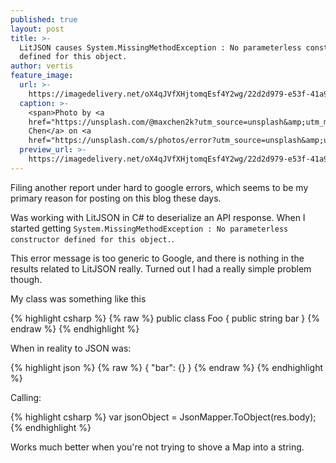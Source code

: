```yaml
---
published: true
layout: post
title: >-
  LitJSON causes System.MissingMethodException : No parameterless constructor
  defined for this object.
author: vertis
feature_image:
  url: >-
    https://imagedelivery.net/oX4qJVfXHjtomqEsf4Y2wg/22d2d979-e53f-41a9-267a-bea36fbfd100/w=800
  caption: >-
    <span>Photo by <a
    href="https://unsplash.com/@maxchen2k?utm_source=unsplash&amp;utm_medium=referral&amp;utm_content=creditCopyText">Max
    Chen</a> on <a
    href="https://unsplash.com/s/photos/error?utm_source=unsplash&amp;utm_medium=referral&amp;utm_content=creditCopyText">Unsplash</a></span>
  preview_url: >-
    https://imagedelivery.net/oX4qJVfXHjtomqEsf4Y2wg/22d2d979-e53f-41a9-267a-bea36fbfd100/w=450
---
```


Filing another report under hard to google errors, which seems to be my primary reason for posting on this blog these days.

Was working with LitJSON in C# to deserialize an API response. When I started getting `System.MissingMethodException : No parameterless constructor defined for this object.`.

This error message is too generic to Google, and there is nothing in the results related to LitJSON really. Turned out I had a really simple problem though.

My class was something like this

{% highlight csharp %}
{% raw %} 
public class Foo {
  public string bar
}
{% endraw %} 
{% endhighlight %}

When in reality to JSON was:

{% highlight json %}
{% raw %} 
{
  "bar": {}
}
{% endraw %} 
{% endhighlight %}

Calling:

{% highlight csharp %}
var jsonObject = JsonMapper.ToObject<Foo>(res.body); 
{% endhighlight %}

Works much better when you're not trying to shove a Map into a string.

